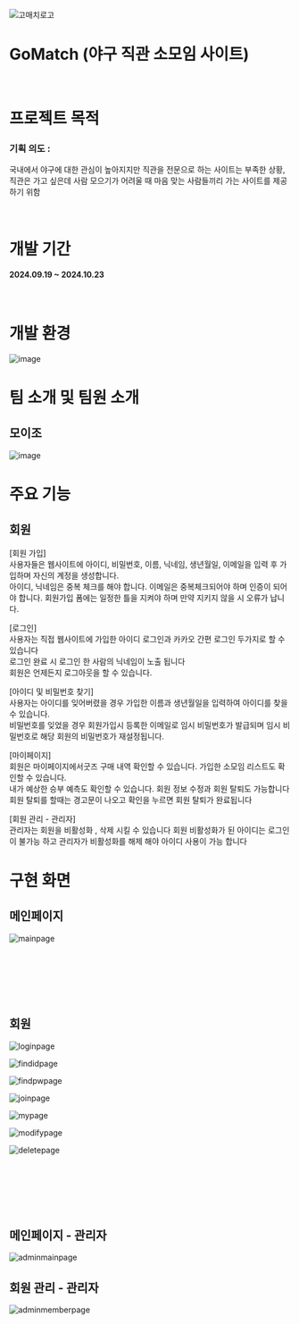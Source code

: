 
![고매치로고 ](https://github.com/user-attachments/assets/8e4534a1-5f04-43d4-b8fe-359a02560608)
<h1>GoMatch
  (야구 직관 소모임 사이트)</h1>


<p>&nbsp;&nbsp;&nbsp;&nbsp;</p> 

<h1>프로젝트 목적</h1>
<h3>기획 의도 : </h3>  국내에서 야구에 대한 관심이 높아지지만 직관을 전문으로 하는 사이트는 부족한 상황,
직관은 가고 싶은데 사람 모으기가 어려울 때 마음 맞는 사람들끼리 가는 사이트를 제공하기 위함

<p>&nbsp;&nbsp;&nbsp;&nbsp;</p>
<h1>개발 기간</h1>
<h4>2024.09.19 ~ 2024.10.23</h4>
<p>&nbsp;&nbsp;&nbsp;&nbsp;</p>

# 개발 환경

![image](https://github.com/user-attachments/assets/690a95eb-4a93-4407-a144-ed929ba72e92)


# 팀 소개 및 팀원 소개

## 모이조
![image](https://github.com/user-attachments/assets/f7e11bc0-065f-49b6-a9d6-e6fe19a57bd9)


<h1>주요 기능</h1>
<h2>회원</h2>

[회원 가입] <br>
사용자들은 웹사이트에 아이디, 비밀번호, 이름, 닉네임, 생년월일, 이메일을 입력 후 가입하며 자신의 계정을 생성합니다. <br>
아이디, 닉네임은 중복 체크를 해야 합니다. 이메일은 중복체크되어야 하며 인증이 되어야 합니다. 회원가입 폼에는 일정한 틀을 지켜야 하며 만약 지키지 않을 시 오류가 납니다. 

[로그인] <br>
사용자는 직접 웹사이트에 가입한 아이디 로그인과 카카오 간편 로그인 두가지로 할 수 있습니다 <br>
	로그인 완료 시 로그인 한 사람의 닉네임이 노출 됩니다 <br>
	회원은 언제든지 로그아웃을 할 수 있습니다.

[아이디 및 비밀번호 찾기] <br>
사용자는 아이디를 잊어버렸을 경우 가입한 이름과 생년월일을 입력하여 아이디를 찾을 수 있습니다.<br>
비밀번호를 잊었을 경우 회원가입시 등록한 이메일로 임시 비밀번호가 발급되며 임시 비밀번호로 해당 회원의 비밀번호가 재설정됩니다.

[마이페이지] <br>
회원은 마이페이지에서굿즈 구매 내역 확인할 수 있습니다. 가입한 소모임 리스트도 확인할 수 있습니다.<br>
내가 예상한 승부 예측도 확인할 수 있습니다. 회원 정보 수정과 회원 탈퇴도 가능합니다 회원 탈퇴를 할때는 경고문이 나오고 확인을 누르면 회원 탈퇴가 완료됩니다 

[회원 관리 - 관리자] <br>
관리자는 회원을 비활성화 , 삭제 시킬 수 있습니다 회원 비활성화가 된 아이디는 로그인이 불가능 하고 관리자가 비활성화를 해제 해야 아이디 사용이 가능 합니다 





# 구현 화면
## 메인페이지
![mainpage](https://github.com/user-attachments/assets/3461b633-377d-4090-b52a-f93e4543c1f4)

<br><br><br><br><br>

## 회원 
![loginpage](https://github.com/user-attachments/assets/1f46ff92-75e8-475e-8f25-60ba7384ac50)

![findidpage](https://github.com/user-attachments/assets/f2ea6400-1586-47d2-8055-dbff1d652ecb)

![findpwpage](https://github.com/user-attachments/assets/c8b68858-ebb6-437e-9666-03818fa2abc3)

![joinpage](https://github.com/user-attachments/assets/10450ecb-b568-430d-a64b-80d3be9bdb17)

![mypage](https://github.com/user-attachments/assets/da7c8fc0-a560-4242-a8ac-98a3a391a9d8)

![modifypage](https://github.com/user-attachments/assets/3b835457-0b97-4262-b976-3d50ba86b723)

![deletepage](https://github.com/user-attachments/assets/d908e41f-8d45-49d1-8678-c21ccf08f399)

<br><br><br><br><br>

## 메인페이지 - 관리자
![adminmainpage](https://github.com/user-attachments/assets/36deb6e9-8f4a-486a-83aa-43a1336b9c7f)

## 회원 관리 - 관리자
![adminmemberpage](https://github.com/user-attachments/assets/88234cb7-fcd3-4a2e-8515-29f37b8e5b38)

